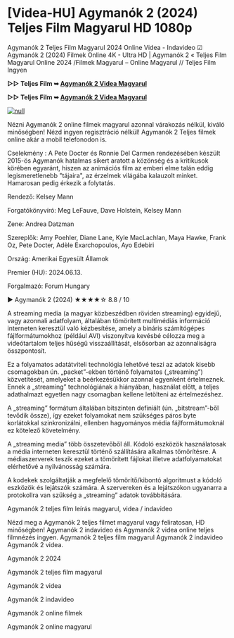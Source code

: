 # [Videa-HU] Agymanók 2 (2024) Teljes Film Magyarul HD 1080p

Agymanók 2 Teljes Film Magyarul 2024 Online Videa - Indavideo ☑ Agymanók 2 (2024) Filmek Online 4K - Ultra HD | Agymanók 2 « Teljes Film Magyarul Online 2024 /Filmek Magyarul – Online Magyarul // Teljes Film Ingyen

**▷▷ Teljes Film ➥ [Agymanók 2 Videa Magyarul](https://t.co/BZLE46sHaW)**

**▷▷ Teljes Film ➥ [Agymanók 2 Videa Magyarul](https://t.co/BZLE46sHaW)**

[![null](https://static.wixstatic.com/media/855a25_043b5abeb4ae4d35ac003198e7fe56ed~mv2.gif)](https://t.co/BZLE46sHaW)

Nézni Agymanók 2 online filmek magyarul azonnal várakozás nélkül, kiváló minőségben! Nézd ingyen regisztráció nélkül! Agymanók 2 Teljes filmek online akár a mobil telefonodon is.

Cselekmény : A Pete Docter és Ronnie Del Carmen rendezésében készült 2015-ös Agymanók hatalmas sikert aratott a közönség és a kritikusok körében egyaránt, hiszen az animációs film az emberi elme talán eddig legismeretlenebb "tájaira", az érzelmek világába kalauzolt minket. Hamarosan pedig érkezik a folytatás.

Rendező: Kelsey Mann

Forgatókönyvíró: Meg LeFauve, Dave Holstein, Kelsey Mann

Zene: Andrea Datzman

Szereplők: Amy Poehler, Diane Lane, Kyle MacLachlan, Maya Hawke, Frank Oz, Pete Docter, Adèle Exarchopoulos, Ayo Edebiri

Ország: Amerikai Egyesült Államok

Premier (HU): 2024.06.13.

Forgalmazó: Forum Hungary

▶️ Agymanók 2 (2024) ★★★★☆ 8.8 / 10

A streaming media (a magyar közbeszédben röviden streaming) egyidejű, vagy azonnali adatfolyam, általában tömörített multimédiás információ interneten keresztül való kézbesítése, amely a bináris számítógépes fájlformátumokhoz (például AVI) viszonyítva kevésbé célozza meg a videótartalom teljes hűségű visszaállítását, elsősorban az azonnaliságra összpontosít.

Ez a folyamatos adatátviteli technológia lehetővé teszi az adatok kisebb csomagokban ún. „packet”-ekben történő folyamatos („streaming”) közvetítését, amelyeket a beérkezésükkor azonnal egyenként értelmeznek. Ennek a „streaming” technológiának a hiányában, használat előtt, a teljes adathalmazt egyetlen nagy csomagban kellene letölteni az értelmezéshez.

A „streaming” formátum általában bitszinten definiált (ún. „bitstream”-ből tevődik össze), így ezeket folyamokat nem szükséges páros byte korlátokkal szinkronizálni, ellenben hagyományos média fájlformátumoknál ez kötelező követelmény.

A „streaming media” több összetevőből áll. Kódoló eszközök használatosak a média interneten keresztül történő szállítására alkalmas tömörítésre. A médiaszerverek teszik ezeket a tömörített fájlokat illetve adatfolyamatokat elérhetővé a nyilvánosság számára.

A kodekek szolgáltatják a megfelelő tömörítő/kibontó algoritmust a kódoló eszközök és lejátszók számára. A szervereken és a lejátszókon ugyanarra a protokollra van szükség a „streaming” adatok továbbítására.

Agymanók 2 teljes film leírás magyarul, videa / indavideo

Nézd meg a Agymanók 2 teljes filmet magyarul vagy feliratosan, HD minőségben! Agymanók 2 indavideo és Agymanók 2 videa online teljes filmnézés ingyen. Agymanók 2 teljes film magyarul Agymanók 2 indavideo Agymanók 2 videa.

Agymanók 2 2024

Agymanók 2 teljes film magyarul

Agymanók 2 videa

Agymanók 2 indavideo

Agymanók 2 online filmek

Agymanók 2 online magyarul

